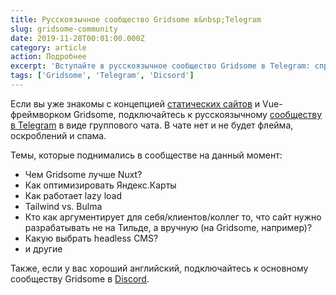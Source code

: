 ```yaml
---
title: Русскоязычное сообщество Gridsome в&nbsp;Telegram
slug: gridsome-community
date: 2019-11-28T00:01:00.000Z
category: article
action: Подробнее
excerpt: 'Вступайте в русскоязычное сообщество Gridsome в Telegram: спрашивайте, если не получается решить задачу, и делитесь своими знаниями с другими.'
tags: ['Gridsome', 'Telegram', 'Dicsord']
---
```


Если вы уже знакомы с концепцией [статических сайтов](/blog/wordpress-vs-static/) и Vue-фреймворком Gridsome, подключайтесь к русскоязычному [сообществу в Telegram](https://tglink.me/gridsome) в виде группового чата. В чате нет и не будет флейма, оскроблений и спама.

Темы, которые поднимались в сообществе на данный момент:
- Чем Gridsome лучше Nuxt?
- Как оптимизировать Яндекс.Карты
- Как работает lazy load
- Tailwind vs. Bulma
- Кто как аргументирует для себя/клиентов/коллег то, что сайт нужно разрабатывать не на Тильде, а вручную (на Gridsome, например)?
- Какую выбрать headless CMS?
- и другие

Также, если у вас хороший английский, подключайтесь к основному сообществу Gridsome в&nbsp;[Discord](https://discordapp.com/invite/7znJUkH).
